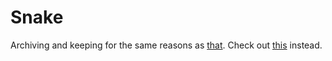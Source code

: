 # Snake
Archiving and keeping for the same reasons as [that](https://github.com/dnl-ua/tetris-old). Check out [this](https://github.com/dnl-ua/snake) instead.
